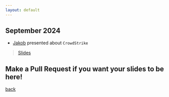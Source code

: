 ```yaml
---
layout: default
---
```


## September 2024

- [Jakob](https://www.linkedin.com/in/jakobcarlsson-swe/) presented about `CrowdStrike`
> [Slides](/slides/September2024/CrowdStrike.pdf)


## Make a Pull Request if you want your slides to be here!

[back](/)
